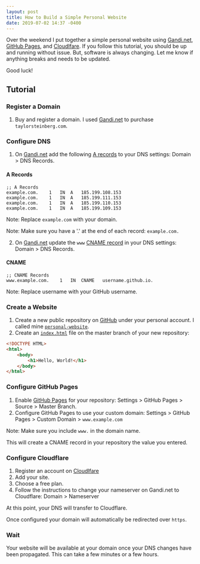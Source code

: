```yaml
---
layout: post
title: How to Build a Simple Personal Website
date: 2019-07-02 14:37 -0400
---
```


Over the weekend I put together a simple personal website using [Gandi.net](https://admin.gandi.net), [GitHub Pages](https://pages.github.com/), and [Cloudlfare](https://cloudflare.com/). If you follow this tutorial, you should be up and running without issue. But, software is always changing. Let me know if anything breaks and needs to be updated.

Good luck!

## Tutorial

### Register a Domain

1. Buy and register a domain. I used [Gandi.net](https://www.gandi.net/) to purchase `taylorsteinberg.com`.

### Configure DNS

1. On [Gandi.net](https://admin.gandi.net) add the following [A records](#a) to your DNS settings: Domain > DNS Records.

#### A Records

```text
;; A Records
example.com.    1   IN  A   185.199.108.153
example.com.    1   IN  A   185.199.111.153
example.com.    1   IN  A   185.199.110.153
example.com.    1   IN  A   185.199.109.153
```

Note: Replace `example.com` with your domain.

Note: Make sure you have a '.' at the end of each record: `example.com.`

2. On [Gandi.net](https://admin.gandi.net) update the `www` [CNAME record](#cname) in your DNS settings: Domain > DNS Records.

#### CNAME

```text
;; CNAME Records
www.example.com.    1   IN  CNAME   username.github.io.
```

Note: Replace username with your GitHub username.

### Create a Website

1. Create a new public repository on [GitHub](https://github.com/) under your personal account. I called mine [`personal-website`](https://github.com/tdstein/personal-website).
1. Create an [`index.html`](#index.html) file on the master branch of your new repository:

```html
<!DOCTYPE HTML>
<html>
    <body>
        <h1>Hello, World!</h1>
    </body>
</html>
```

### Configure GitHub Pages

1. Enable [GitHub Pages](https://pages.github.com/) for your repository: Settings > GitHub Pages > Source > Master Branch.
1. Configure GitHub Pages to use your custom domain: Settings > GitHub Pages > Custom Domain > `www.example.com`

Note: Make sure you include `www.` in the domain name.

This will create a CNAME record in your repository the value you entered.

### Configure Cloudflare

1. Register an account on [Cloudlfare](https://cloudflare.com/)
1. Add your site.
1. Choose a free plan.
1. Follow the instructions to change your nameserver on Gandi.net to Cloudflare: Domain > Nameserver

At this point, your DNS will transfer to Cloudflare.

Once configured your domain will automatically be redirected over `https`.

### Wait

Your website will be available at your domain once your DNS changes have been propagated. This can take a few minutes or a few hours.
